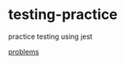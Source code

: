 # testing-practice

practice testing using jest

[problems](https://www.theodinproject.com/paths/full-stack-javascript/courses/javascript/lessons/testing-practice)
